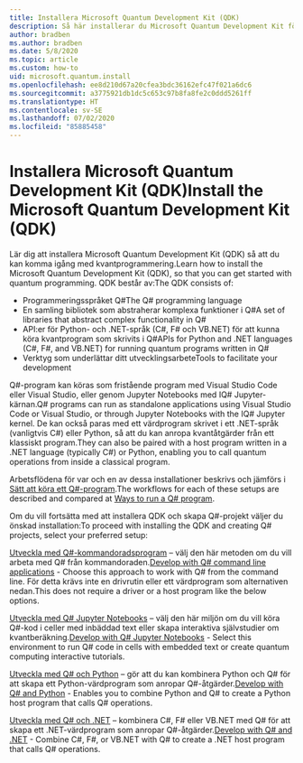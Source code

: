 ```yaml
---
title: Installera Microsoft Quantum Development Kit (QDK)
description: Så här installerar du Microsoft Quantum Development Kit för olika miljöer.
author: bradben
ms.author: bradben
ms.date: 5/8/2020
ms.topic: article
ms.custom: how-to
uid: microsoft.quantum.install
ms.openlocfilehash: ee8d210d67a20cfea3bdc36162efc47f021a6dc6
ms.sourcegitcommit: a3775921db1dc5c653c97b8fa8fe2c0ddd5261ff
ms.translationtype: HT
ms.contentlocale: sv-SE
ms.lasthandoff: 07/02/2020
ms.locfileid: "85885458"
---
```

# <a name="install-the-microsoft-quantum-development-kit-qdk"></a><span data-ttu-id="15e96-103">Installera Microsoft Quantum Development Kit (QDK)</span><span class="sxs-lookup"><span data-stu-id="15e96-103">Install the Microsoft Quantum Development Kit (QDK)</span></span>

<span data-ttu-id="15e96-104">Lär dig att installera Microsoft Quantum Development Kit (QDK) så att du kan komma igång med kvantprogrammering.</span><span class="sxs-lookup"><span data-stu-id="15e96-104">Learn how to install the Microsoft Quantum Development Kit (QDK), so that you can get started with quantum programming.</span></span> <span data-ttu-id="15e96-105">QDK består av:</span><span class="sxs-lookup"><span data-stu-id="15e96-105">The QDK consists of:</span></span>

- <span data-ttu-id="15e96-106">Programmeringsspråket Q#</span><span class="sxs-lookup"><span data-stu-id="15e96-106">The Q# programming language</span></span>
- <span data-ttu-id="15e96-107">En samling bibliotek som abstraherar komplexa funktioner i Q#</span><span class="sxs-lookup"><span data-stu-id="15e96-107">A set of libraries that abstract complex functionality in Q#</span></span>
- <span data-ttu-id="15e96-108">API:er för Python- och .NET-språk (C#, F# och VB.NET) för att kunna köra kvantprogram som skrivits i Q#</span><span class="sxs-lookup"><span data-stu-id="15e96-108">APIs for Python and .NET languages (C#, F#, and VB.NET) for running quantum programs written in Q#</span></span>
- <span data-ttu-id="15e96-109">Verktyg som underlättar ditt utvecklingsarbete</span><span class="sxs-lookup"><span data-stu-id="15e96-109">Tools to facilitate your development</span></span>

<span data-ttu-id="15e96-110">Q#-program kan köras som fristående program med Visual Studio Code eller Visual Studio, eller genom Jupyter Notebooks med IQ# Jupyter-kärnan.</span><span class="sxs-lookup"><span data-stu-id="15e96-110">Q# programs can run as standalone applications using Visual Studio Code or Visual Studio, or through Jupyter Notebooks with the IQ# Jupyter kernel.</span></span>
<span data-ttu-id="15e96-111">De kan också paras med ett värdprogram skrivet i ett .NET-språk (vanligtvis C#) eller Python, så att du kan anropa kvantåtgärder från ett klassiskt program.</span><span class="sxs-lookup"><span data-stu-id="15e96-111">They can also be paired with a host program written in a .NET language (typically C#) or Python, enabling you to call quantum operations from inside a classical program.</span></span>

<span data-ttu-id="15e96-112">Arbetsflödena för var och en av dessa installationer beskrivs och jämförs i [Sätt att köra ett Q#-program](xref:microsoft.quantum.guide.host-programs).</span><span class="sxs-lookup"><span data-stu-id="15e96-112">The workflows for each of these setups are described and compared at [Ways to run a Q# program](xref:microsoft.quantum.guide.host-programs).</span></span>

<span data-ttu-id="15e96-113">Om du vill fortsätta med att installera QDK och skapa Q#-projekt väljer du önskad installation:</span><span class="sxs-lookup"><span data-stu-id="15e96-113">To proceed with installing the QDK and creating Q# projects, select your preferred setup:</span></span>

<span data-ttu-id="15e96-114">[Utveckla med Q#-kommandoradsprogram](xref:microsoft.quantum.install.standalone) – välj den här metoden om du vill arbeta med Q# från kommandoraden.</span><span class="sxs-lookup"><span data-stu-id="15e96-114">[Develop with Q# command line applications](xref:microsoft.quantum.install.standalone) - Choose this approach to work with Q# from the command line.</span></span> <span data-ttu-id="15e96-115">För detta krävs inte en drivrutin eller ett värdprogram som alternativen nedan.</span><span class="sxs-lookup"><span data-stu-id="15e96-115">This does not require a driver or a host program like the below options.</span></span>

<span data-ttu-id="15e96-116">[Utveckla med Q# Jupyter Notebooks](xref:microsoft.quantum.install.jupyter) – välj den här miljön om du vill köra Q#-kod i celler med inbäddad text eller skapa interaktiva självstudier om kvantberäkning.</span><span class="sxs-lookup"><span data-stu-id="15e96-116">[Develop with Q# Jupyter Notebooks](xref:microsoft.quantum.install.jupyter) - Select this environment to run Q# code in cells with embedded text or create quantum computing interactive tutorials.</span></span> 

<span data-ttu-id="15e96-117">[Utveckla med Q# och Python](xref:microsoft.quantum.install.python) – gör att du kan kombinera Python och Q# för att skapa ett Python-värdprogram som anropar Q#-åtgärder.</span><span class="sxs-lookup"><span data-stu-id="15e96-117">[Develop with Q# and Python](xref:microsoft.quantum.install.python) - Enables you to combine Python and Q# to create a Python host program that calls Q# operations.</span></span>

<span data-ttu-id="15e96-118">[Utveckla med Q# och .NET](xref:microsoft.quantum.install.cs) – kombinera C#, F# eller VB.NET med Q# för att skapa ett .NET-värdprogram som anropar Q#-åtgärder.</span><span class="sxs-lookup"><span data-stu-id="15e96-118">[Develop with Q# and .NET](xref:microsoft.quantum.install.cs) - Combine C#, F#, or VB.NET with Q# to create a .NET host program that calls Q# operations.</span></span>
